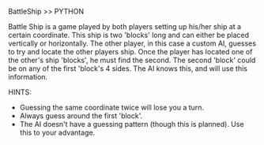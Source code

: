 BattleShip >> PYTHON

Battle Ship is a game played by both players setting up his/her ship at a certain coordinate. This ship is two 'blocks'
long and can either be placed vertically or horizontally. The other player, in this case a custom AI, guesses to try and
locate the other players ship. Once the player has located one of the other's ship 'blocks', he must find the second. The
second 'block' could be on any of the first 'block's 4 sides. The AI knows this, and will use this information.

HINTS:
- Guessing the same coordinate twice will lose you a turn.
- Always guess around the first 'block'.
- The AI doesn't have a guessing pattern (though this is planned). Use this to your advantage.
